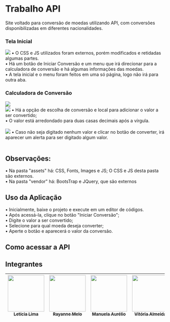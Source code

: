 <h1> Trabalho API </h1>
Site voltado para conversão de moedas utilizando API, com conversões disponibilizadas em diferentes nacionalidades. <br>

<h3> Tela Inicial </h3>
<img src="https://thumbs2.imgbox.com/1c/e8/303oSaVz_t.jpeg"></img>
• O CSS e JS utilizados foram externos, porém modificados e retidadas algumas partes. <br>
• Há um botão de Iniciar Conversão e um menu que irá direcionar para a calculadora de conversão e há algumas informações das moedas. <br>
• A tela inicial e o menu foram feitos em uma só página, logo não irá para outra aba. <br>

<h3> Calculadora de Conversão </h3>
<img src="https://thumbs2.imgbox.com/af/53/PuBGjAYz_t.jpeg"></img> 
<br>
<img src="https://thumbs2.imgbox.com/03/38/QUeF5C0Z_t.jpeg"></img> 
• Há a opção de escolha de conversão e local para adicionar o valor a ser convertido; <br>
• O valor está arredondado para duas casas decimais após a vírgula. <br>
<br>
<img src="https://thumbs2.imgbox.com/c3/74/VYXkW7lf_t.jpeg"></img> 
• Caso não seja digitado nenhum valor e clicar no botão de converter, irá aparecer um alerta para ser digitado algum valor. <br>
<br>

<h2> Observações: </h2>
• Na pasta "assets" há: CSS, Fonts, Images e JS; O CSS e JS desta pasta são externos. <br>
• Na pasta "vendor" há: BootsTrap e JQuery, que são externos

<h2> Uso da Aplicação </h2>
• Inicialmente, baixe o projeto e execute em um editor de códigos. <br>
• Após acessá-la, clique no botão "Iniciar Conversão"; <br>
• Digite o valor a ser convertido; <br> 
• Selecione para qual moeda deseja converter; <br>
• Aperte o botão e aparecerá o valor da conversão.

<h2> Como acessar a API </h2>

<h2> Integrantes </h2>


  

| [<img src="https://avatars.githubusercontent.com/u/105250635?v=4" width=115><br><sub>Letícia Lima</sub>](https://github.com/lettxys) |  [<img src="https://avatars.githubusercontent.com/u/102603196?v=4" width=115><br><sub>Rayanne Melo</sub>](https://github.com/rayannemd) |  [<img src="https://avatars.githubusercontent.com/u/108244185?v=4 " width=115><br><sub>Manuela Aurélio</sub>](https://github.com/mavaur) |   [<img src="https://avatars.githubusercontent.com/u/102155572?v=4" width=115><br><sub>Vitória Almeida</sub>](https://github.com/vitoriaalmd) |    [<img src="https://avatars.githubusercontent.com/u/102602855?v=4" width=115><br><sub>José Gabriel</sub>](https://github.com/gaabvitti) |    <img src="https://thumbs2.imgbox.com/05/b8/VUPrn3p7_t.jpeg" width=115><br><sub>Maria Clara</sub>
| :---: | :---: | :---: | :---: | :---: | :---: |



